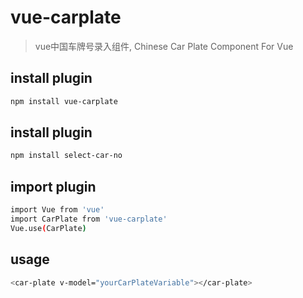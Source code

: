 # vue-carplate

> vue中国车牌号录入组件, Chinese Car Plate Component For Vue


## install plugin
``` bash
npm install vue-carplate
```

## install plugin
``` bash
npm install select-car-no
```

## import plugin
``` bash
import Vue from 'vue'
import CarPlate from 'vue-carplate'
Vue.use(CarPlate)
```
## usage

``` bash
<car-plate v-model="yourCarPlateVariable"></car-plate>

```